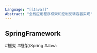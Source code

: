 ```yaml
---
Language: "[[Java]]"
Abstract: "全栈应用程序框架和控制反转容器实现"
---
```


## SpringFramework

#框架 #框架/Spring #Java